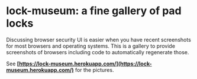 # lock-museum: a fine gallery of pad locks


Discussing browser security UI is easier when you have recent screenshots for most browsers and operating systems.
This is a gallery to provide screenshots of browsers including code to automatically regenerate those.

See **[https://lock-museum.herokuapp.com/](https://lock-museum.herokuapp.com/)** for the pictures.
